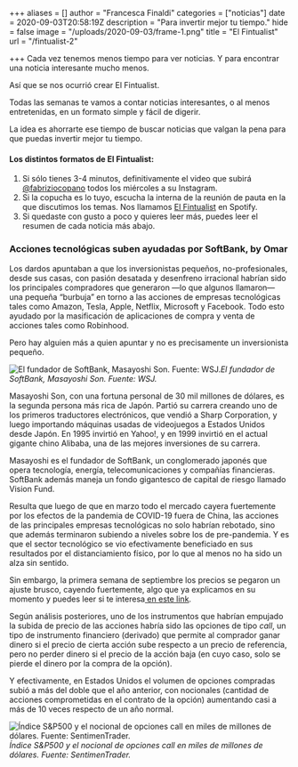 +++
aliases = []
author = "Francesca Finaldi"
categories = ["noticias"]
date = 2020-09-03T20:58:19Z
description = "Para invertir mejor tu tiempo."
hide = false
image = "/uploads/2020-09-03/frame-1.png"
title = "El Fintualist"
url = "/fintualist-2"

+++
Cada vez tenemos menos tiempo para ver noticias. Y para encontrar una noticia interesante mucho menos.

Así que se nos ocurrió crear El Fintualist.

Todas las semanas te vamos a contar noticias interesantes, o al menos entretenidas, en un formato simple y fácil de digerir.

La idea es ahorrarte ese tiempo de buscar noticias que valgan la pena para que puedas invertir mejor tu tiempo.

#### Los distintos formatos de El Fintualist:

1. Si sólo tienes 3-4 minutos, definitivamente el video que subirá [@fabriziocopano](https://www.instagram.com/fabriziocopano/channel/?hl=es) todos los miércoles a su Instagram.
2. Si la copucha es lo tuyo, escucha la interna de la reunión de pauta en la que discutimos los temas. Nos llamamos [El Fintualist](https://open.spotify.com/show/4KTk8PdwRlWkm0D5DGs0Ke?si=J3sIq4F3SV-WMURcOnt2Gg) en Spotify.
3. Si quedaste con gusto a poco y quieres leer más, puedes leer el resumen de cada noticia más abajo.

### Acciones tecnológicas suben ayudadas por SoftBank, by Omar

Los dardos apuntaban a que los inversionistas pequeños, no-profesionales, desde sus casas, con pasión desatada y desenfreno irracional habrían sido los principales compradores que generaron —lo que algunos llamaron— una pequeña “burbuja” en torno a las acciones de empresas tecnológicas tales como Amazon, Tesla, Apple, Netflix, Microsoft y Facebook. Todo esto ayudado por la masificación de aplicaciones de compra y venta de acciones tales como Robinhood.

Pero hay alguien más a quien apuntar y no es precisamente un inversionista pequeño.

![El fundador de SoftBank, Masayoshi Son. Fuente: WSJ.](/uploads/2020-09-09/softbankk.png)_El fundador de SoftBank, Masayoshi Son. Fuente: WSJ._

Masayoshi Son, con una fortuna personal de 30 mil millones de dólares, es la segunda persona más rica de Japón. Partió su carrera creando uno de los primeros traductores electrónicos, que vendió a Sharp Corporation, y luego importando máquinas usadas de videojuegos a Estados Unidos desde Japón. En 1995 invirtió en Yahoo!, y en 1999 invirtió en el actual gigante chino Alibaba, una de las mejores inversiones de su carrera.

Masayoshi es el fundador de SoftBank, un conglomerado japonés que opera tecnología, energía, telecomunicaciones y compañías financieras. SoftBank además maneja un fondo gigantesco de capital de riesgo llamado Vision Fund.

Resulta que luego de que en marzo todo el mercado cayera fuertemente por los efectos de la pandemia de COVID-19 fuera de China, las acciones de las principales empresas tecnológicas no solo habrían rebotado, sino que además terminaron subiendo a niveles sobre los de pre-pandemia. Y es que el sector tecnológico se vio efectivamente beneficiado en sus resultados por el distanciamiento físico, por lo que al menos no ha sido un alza sin sentido.

Sin embargo, la primera semana de septiembre los precios se pegaron un ajuste brusco, cayendo fuertemente, algo que ya explicamos en su momento y puedes leer si te interesa[ en este link](https://edu.fintual.cl/actualizacion-de-mercado-08-de-septiembre-2020/).

Según análisis posteriores, uno de los instrumentos que habrían empujado la subida de precio de las acciones habría sido las opciones de tipo _call_, un tipo de instrumento financiero (derivado) que permite al comprador ganar dinero si el precio de cierta acción sube respecto a un precio de referencia, pero no perder dinero si el precio de la acción baja (en cuyo caso, solo se pierde el dinero por la compra de la opción).

Y efectivamente, en Estados Unidos el volumen de opciones compradas subió a más del doble que el año anterior, con nocionales (cantidad de acciones comprometidas en el contrato de la opción) aumentando casi a más de 10 veces respecto de un año normal.

  
![Índice S&P500 y el nocional de opciones call en miles de millones de dólares. Fuente: SentimenTrader.](/uploads/2020-09-09/s-psmalltradercall.png)_Índice S&P500 y el nocional de opciones call en miles de millones de dólares. Fuente: SentimenTrader._
